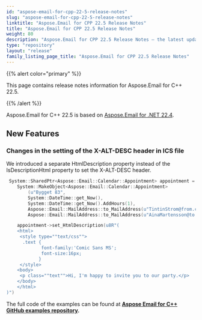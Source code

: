 ```yaml
---
id: "aspose-email-for-cpp-22-5-release-notes"
slug: "aspose-email-for-cpp-22-5-release-notes"
linktitle: "Aspose.Email for CPP 22.5 Release Notes"
title: "Aspose.Email for CPP 22.5 Release Notes"
weight: 80
description: "Aspose.Email for CPP 22.5 Release Notes – the latest updates and fixes."
type: "repository"
layout: "release"
family_listing_page_title: "Aspose.Email for CPP 22.5 Release Notes"
---
```


{{% alert color="primary" %}}

This page contains release notes information for Aspose.Email for C++ 22.5.

{{% /alert %}}

Aspose.Email for C++ 22.5 is based on [Aspose.Email for .NET 22.4](/email/net/release-notes/2022/aspose-email-for-net-22-4-release-notes/).


## **New Features**


### **Changes in the setting of the X-ALT-DESC header in ICS file**

We introduced a separate HtmlDescription property instead of the IsDescriptionHtml property to set the X-ALT-DESC header.

```cpp
 System::SharedPtr<Aspose::Email::Calendar::Appointment> appointment =
    System::MakeObject<Aspose::Email::Calendar::Appointment>
        (u"Bygget 83",
        System::DateTime::get_Now(),
        System::DateTime::get_Now().AddHours(1),
        Aspose::Email::MailAddress::to_MailAddress(u"TintinStrom@from.com"),
        Aspose::Email::MailAddress::to_MailAddress(u"AinaMartensson@to.com"))

    appointment->set_HtmlDescription(u8R"(
    <html>
     <style type=""text/css"">
      .text {
             font-family:'Comic Sans MS';
             font-size:16px;
            }
     </style>
    <body>
     <p class=""text"">Hi, I'm happy to invite you to our party.</p>
    </body>
    </html>
)")
```

The full code of the examples can be found at **[Aspose Email for C++ GitHub examples repository](https://github.com/aspose-email/Aspose.Email-for-C).**
